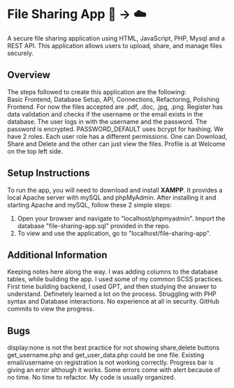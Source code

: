 # File Sharing App :page_facing_up: → :cloud:

A secure file sharing application using HTML, JavaScript, PHP, Mysql and a REST API. This application allows users to upload, share, and manage files securely.

## Overview

The steps followed to create this application are the following: <br>
Basic Frontend, Database Setup, API, Connections, Refactoring, Polishing Frontend.
For now the files accepted are .pdf, .doc, .jpg, .png.
Register has data validation and checks if the username or the email exists in the database.
The user logs in with the username and the password.
The password is encrypted. PASSWORD_DEFAULT uses bcrypt for hashing.
We have 2 roles. Each user role has a different permissions. One can Download, Share and Delete and the other can just view the files.
Profile is at Welcome on the top left side.

## Setup Instructions

To run the app, you will need to download and install <b>XAMPP</b>. It provides a local Apache server with mySQL and phpMyAdmin. After installing it and starting Apache and mySQL, follow these 2 simple steps:

1. Open your browser and navigate to "localhost/phpmyadmin". Import the database "file-sharing-app.sql" provided in the repo.
2. To view and use the application, go to "localhost/file-sharing-app".

## Additional Information

Keeping notes here along the way.
I was adding columns to the database tables, while building the app.
I used some of my common SCSS practices.
First time building backend, I used GPT, and then studying the answer to understand. Definetely learned a lot on the process.
Struggling with PHP syntax and Database interactions.
No experience at all in security.
GitHub commits to view the progress.

## Bugs

display:none is not the best practice for not showing share,delete buttons
get_username.php and get_user_data.php could be one file.
Existing email/username on registration is not working correctly.
Progress bar is giving an error although it works.
Some errors come with alert because of no time.
No time to refactor. My code is usually organized.
